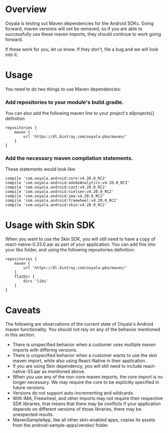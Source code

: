 # Overview

Ooyala is testing out Maven dependencies for the Android SDKs. Going forward, maven versions will not be removed, so if you are able to successfully use these maven imports, they should continue to work going forward.

If these work for you, let us know.  If they don't, file a bug and we will look into it.

# Usage

You need to do two things to use Maven dependencies:
### Add repositories to your module's build.gradle.
You can also add the following maven line to your project's allprojects{} definition

    repositories {
        maven {
            url 'https://dl.bintray.com/ooyala-pba/maven/'
        }
    }

### Add the necessary maven compilation statements.
These statements would look like:

    compile 'com.ooyala.android:core:v4.20.0_RC2'
    compile 'com.ooyala.android:adobeAnalytics:v4.20.0_RC2'
    compile 'com.ooyala.android:cast:v4.20.0_RC2'
    compile 'com.ooyala.android:nielsen:v4.20.0_RC2'
    compile 'com.ooyala.android:ima:v4.20.0_RC2'
    compile 'com.ooyala.android:freewheel:v4.20.0_RC2'
    compile 'com.ooyala.android:skin:v4.20.0_RC2'


# Usage with Skin SDK

When you want to use the Skin SDK, you will still need to have a copy of react-native-0.33.0.aar as part of your application.  You can add this into your libs folder, and using the following repositories definition:

    repositories {
        maven {
            url 'https://dl.bintray.com/ooyala-pba/maven/'
        }        
        flatDir {
            dirs 'libs'
        }
    }

# Caveats

The following are observations of the current state of Ooyala's Android maven functionality. You should not rely on any of the behavior mentioned in this section.

* There is unspecified behavior when a customer uses multiple maven imports with differing versions.
* There is unspecified behavior when a customer wants to use the skin maven import, while also using React-Native in their application.
* If you are using Skin dependency, you will still need to include react-native-33.aar as mentioned above.
* When you use any of the non-core maven imports, the core import is no longer necessary. We may require the core to be explicitly specified in future versions.
* Versions do not support auto-incrementing and wildcards.
* With IMA, Freewheel, and other imports may not require their respective SDK libraries, that means that there may be conflicts if your application depends on different versions of those libraries, there may be unexpected results.
* MavenSampleApp, like all other skin-enabled apps, copies its assets from the android-sample-apps/vendor/ folder.